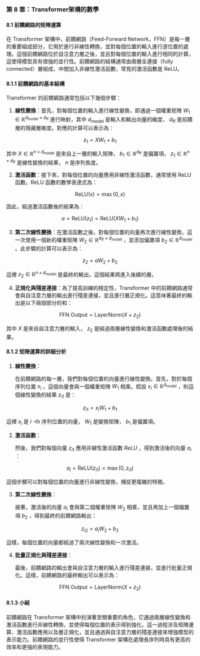 ### **第 8 章：Transformer架構的數學**

#### **8.1 前饋網路的矩陣運算**

在 Transformer 架構中，前饋網路（Feed-Forward Network，FFN）是每一層的重要組成部分，它用於進行非線性轉換，並對每個位置的輸入進行逐位置的處理。這個前饋網路位於自注意力層之後，並且對每個位置的輸入進行相同的計算，這使得模型具有很強的並行性。前饋網路的結構通常由兩層全連接（fully connected）層組成，中間加入非線性激活函數，常見的激活函數是 ReLU。

#### **8.1.1 前饋網路的基本結構**

Transformer 的前饋網路通常包括以下幾個步驟：

1. **線性變換**：首先，對每個位置的輸入進行線性變換，即通過一個權重矩陣  $`W_1 \in \mathbb{R}^{d_{\text{model}} \times d_{\text{ff}}}`$  進行映射，其中  $`d_{\text{model}}`$  是輸入和輸出向量的維度， $`d_{\text{ff}}`$  是前饋層的隱藏層維度。對應的計算可以表示為：

   
```math
z_1 = X W_1 + b_1
```

   其中  $`X \in \mathbb{R}^{n \times d_{\text{model}}}`$  是來自上一層的輸入矩陣， $`b_1 \in \mathbb{R}^{d_{\text{ff}}}`$  是偏置項， $`z_1 \in \mathbb{R}^{n \times d_{\text{ff}}}`$  是線性變換的結果， $`n`$  是序列長度。

2. **激活函數**：接下來，對每個位置的向量應用非線性激活函數，通常使用 ReLU 函數。ReLU 函數的數學表達式為：

   
```math
\text{ReLU}(x) = \max(0, x)
```


   因此，經過激活函數後的結果為：

   
```math
a = \text{ReLU}(z_1) = \text{ReLU}(X W_1 + b_1)
```


3. **第二次線性變換**：在激活函數之後，對每個位置的向量再次進行線性變換，這一次使用一個新的權重矩陣  $`W_2 \in \mathbb{R}^{d_{\text{ff}} \times d_{\text{model}}}`$ ，並添加偏置項  $`b_2 \in \mathbb{R}^{d_{\text{model}}}`$ 。此步驟的計算可以表示為：

   
```math
z_2 = a W_2 + b_2
```


   這裡  $`z_2 \in \mathbb{R}^{n \times d_{\text{model}}}`$  是最終的輸出，這個結果將進入後續的層。

4. **正規化與殘差連接**：為了提高訓練的穩定性，Transformer 中的前饋網路通常會與自注意力層的輸出進行殘差連接，並且進行層正規化。這意味著最終的輸出是以下兩個部分的和：

   
```math
\text{FFN Output} = \text{LayerNorm}(X + z_2)
```


   其中  $`X`$  是來自自注意力層的輸入， $`z_2`$  是經過兩層線性變換和激活函數處理後的結果。

#### **8.1.2 矩陣運算的詳細分析**

1. **線性變換**：

   在前饋網路的每一層，我們對每個位置的向量進行線性變換。首先，對於每個序列位置  $`x_i`$ ，這個向量會與一個權重矩陣  $`W_1`$  相乘。假設  $`x_i \in \mathbb{R}^{d_{\text{model}}}`$ ，則這個線性變換的結果  $`z_{i1}`$  是：

   
```math
z_{i1} = x_i W_1 + b_1
```


   這裡  $`x_i`$  是  $`i`$ -th 序列位置的向量， $`W_1`$  是變換矩陣， $`b_1`$  是偏置項。

2. **激活函數**：

   然後，我們對每個向量  $`z_{i1}`$  應用非線性激活函數  $`ReLU`$ ，得到激活後的向量  $`a_i`$ ：

   
```math
a_i = \text{ReLU}(z_{i1}) = \max(0, z_{i1})
```


   這個步驟可以對每個位置的向量進行非線性變換，捕捉更複雜的特徵。

3. **第二次線性變換**：

   接著，激活後的向量  $`a_i`$  會與第二個權重矩陣  $`W_2`$  相乘，並且再加上一個偏置項  $`b_2`$ ，得到最終的前饋網路輸出：

   
```math
z_{i2} = a_i W_2 + b_2
```


   這樣，每個位置的向量都經過了兩次線性變換和一次激活。

4. **批量正規化與殘差連接**：

   最後，前饋網路的輸出會與自注意力層的輸入進行殘差連接，並進行批量正規化。這樣，前饋網路的最終輸出可以表示為：

   
```math
\text{FFN Output} = \text{LayerNorm}(X + z_2)
```


#### **8.1.3 小結**

前饋網路在 Transformer 架構中扮演著至關重要的角色，它通過兩層線性變換和激活函數進行非線性轉換，並使得每個位置的表示得到強化。這一過程涉及矩陣運算、激活函數應用以及層正規化，並且通過與自注意力層的殘差連接來增強模型的表示能力。前饋網路的並行性使得 Transformer 架構在處理長序列時具有更高的效率和更強的表現能力。